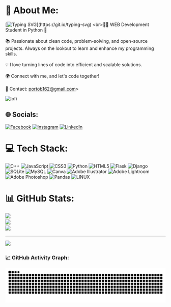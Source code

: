 

# 💫 About Me:
<!--   my-ticker -->    
[![Typing SVG](https://readme-typing-svg.herokuapp.com?color=%2336BCF7&left=true&left=true&width=600&lines=Hi+there+👋,+I+am+Bruno+Porto;+Welcome+to+My+Profile!;)](https://git.io/typing-svg)
<br>👨‍💻 WEB Development Student in Python 🐍<br><br>📚 Passionate about clean code, problem-solving, and open-source projects. Always on the lookout to learn and enhance my programming skills.<br><br>💡 I love turning lines of code into efficient and scalable solutions.<br><br>🌍 Connect with me, and let's code together!<br><br>📧 Contact: portob162@gmail.com>

<div> 
 <img alig="right" alt="lofi" src="[https://miro.medium.com/v2/resize:fit:640/format:webp/1*W0ur9D98GGM9HGstpvF1ZA.gif](https://media1.giphy.com/media/v1.Y2lkPTc5MGI3NjExOXJxNzl0end5YTN2MzJxZHBxbGhreTM3eG13OWhydHY2eDlveHNjZyZlcD12MV9pbnRlcm5hbF9naWZfYnlfaWQmY3Q9Zw/HscDLzkO8EOTmgkhQP/giphy.gif)">
</div> 

## 🌐 Socials:
[![Facebook](https://img.shields.io/badge/Facebook-%231877F2.svg?logo=Facebook&logoColor=white)](https://www.facebook.com/bruno.porto.750331/?locale=pt_BR) [![Instagram](https://img.shields.io/badge/Instagram-%23E4405F.svg?logo=Instagram&logoColor=white)](https://www.instagram.com/porto_bf/) [![LinkedIn](https://img.shields.io/badge/LinkedIn-%230077B5.svg?logo=linkedin&logoColor=white)](https://www.linkedin.com/in/bruno-porto-863605186/) 

# 💻 Tech Stack:
![C++](https://img.shields.io/badge/c++-%2300599C.svg?style=for-the-badge&logo=c%2B%2B&logoColor=white) ![JavaScript](https://img.shields.io/badge/javascript-%23323330.svg?style=for-the-badge&logo=javascript&logoColor=%23F7DF1E) ![CSS3](https://img.shields.io/badge/css3-%231572B6.svg?style=for-the-badge&logo=css3&logoColor=white) ![Python](https://img.shields.io/badge/python-3670A0?style=for-the-badge&logo=python&logoColor=ffdd54) ![HTML5](https://img.shields.io/badge/html5-%23E34F26.svg?style=for-the-badge&logo=html5&logoColor=white) ![Flask](https://img.shields.io/badge/flask-%23000.svg?style=for-the-badge&logo=flask&logoColor=white) ![Django](https://img.shields.io/badge/django-%23092E20.svg?style=for-the-badge&logo=django&logoColor=white) ![SQLite](https://img.shields.io/badge/sqlite-%2307405e.svg?style=for-the-badge&logo=sqlite&logoColor=white) ![MySQL](https://img.shields.io/badge/mysql-%2300000f.svg?style=for-the-badge&logo=mysql&logoColor=white) ![Canva](https://img.shields.io/badge/Canva-%2300C4CC.svg?style=for-the-badge&logo=Canva&logoColor=white) ![Adobe Illustrator](https://img.shields.io/badge/adobe%20illustrator-%23FF9A00.svg?style=for-the-badge&logo=adobe%20illustrator&logoColor=white) ![Adobe Lightroom](https://img.shields.io/badge/Adobe%20Lightroom-31A8FF.svg?style=for-the-badge&logo=Adobe%20Lightroom&logoColor=white) ![Adobe Photoshop](https://img.shields.io/badge/adobe%20photoshop-%2331A8FF.svg?style=for-the-badge&logo=adobe%20photoshop&logoColor=white) ![Pandas](https://img.shields.io/badge/pandas-%23150458.svg?style=for-the-badge&logo=pandas&logoColor=white) ![LINUX](https://img.shields.io/badge/Linux-FCC624?style=for-the-badge&logo=linux&logoColor=black)
# 📊 GitHub Stats:
![](https://github-readme-stats.vercel.app/api?username=Brunoportofc&theme=dracula&hide_border=false&include_all_commits=true&count_private=true)<br/>
![](https://github-readme-streak-stats.herokuapp.com/?user=Brunoportofc&theme=dracula&hide_border=false)<br/>
![](https://github-readme-stats.vercel.app/api/top-langs/?username=Brunoportofc&theme=dracula&hide_border=false&include_all_commits=true&count_private=true&layout=compact)

---
[![](https://visitcount.itsvg.in/api?id=Brunoportofc&icon=0&color=0)](https://visitcount.itsvg.in)

<!-- Proudly created with GPRM ( https://gprm.itsvg.in ) -->


<!--   GitHub stats graph -->
### 📈 GitHub Activity Graph:
<!-- [![BEPb's github activity graph](https://github-readme-activity-graph.cyclic.app/graph?username=BEPb&theme=github-compact)](https://github.com/BEPb/github-readme-activity-graph) -->
![BEPb's github activity graph](https://raw.githubusercontent.com/BEPb/BEPb/output/github-contribution-grid-snake.svg)
